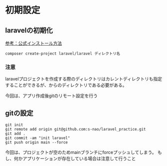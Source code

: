 # 初期設定

## laravelの初期化

[参考：公式インストール方法](https://laravel.com/docs/9.x/installation#your-first-laravel-project)

```$shell
composer create-project laravel/laravel ディレクトリ名
```

### 注意

laravelプロジェクトを作成する際のディレクトリはカレントディレクトリも指定することができるが、からのディレクトリである必要がある。

今回は、アプリ作成後gitのリモート設定を行う

## gitの設定

```$shell
git init
git remote add origin git@github.com:s-nao/laravel_practice.git
git add .
git commit -am "init laravel"
git push origin main --force
```

今回は、プロジェクトが空のためmainブランチにforceプッシュしてしまう。
もし、何かアプリケーションが存在している場合は注意して行うこと

